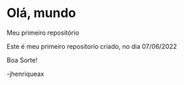 # Olá, mundo
 Meu primeiro repositório

Este é meu primeiro repositorio criado, no dia 07/06/2022

Boa Sorte!

-jhenriqueax